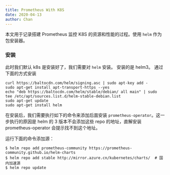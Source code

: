```yaml
---
title: Prometheus With K8S
date: 2020-04-13
author: Chan
---
```


本文用于记录搭建 Prometheus 监控 K8S 的资源和性能的过程。使用 `helm` 作为包安装器。

### 安装

此时我们默认 k8s 是安装好了，我们需要对 `helm` 安装。 安装的是 helm3。 通过下面的方式安装

```
curl https://baltocdn.com/helm/signing.asc | sudo apt-key add -
sudo apt-get install apt-transport-https --yes
echo "deb https://baltocdn.com/helm/stable/debian/ all main" | sudo tee /etc/apt/sources.list.d/helm-stable-debian.list
sudo apt-get update
sudo apt-get install helm
```

在安装后，我们需要执行如下的命令来添加后面安装 `prometheus-operator`。这一步执行的原因是 helm 的 3 版本不会添加这些 repo 的地址，直解安装 prometheus-operator 会提示找不到这个地址。 

运行下面的命令添加源：

```
$ helm repo add prometheus-community https://prometheus-community.github.io/helm-charts
$ helm repo add stable http://mirror.azure.cn/kubernetes/charts/  # 国内加速源 
$ helm repo update
```

